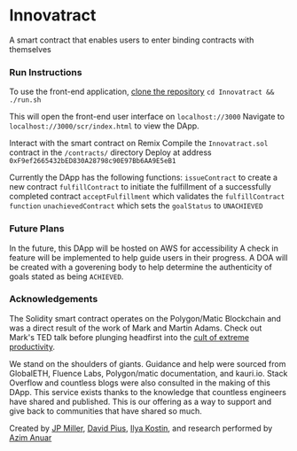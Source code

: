 # Innovatract
A smart contract that enables users to enter binding contracts with themselves

### Run Instructions

To use the front-end application, [clone the repository](https://docs.github.com/en/github/creating-cloning-and-archiving-repositories/cloning-a-repository-from-github/cloning-a-repository)
`cd Innovatract && ./run.sh`

This will open the front-end user interface on `localhost://3000`
Navigate to `localhost://3000/scr/index.html` to view the DApp.

Interact with the smart contract on Remix
Compile the `Innovatract.sol` contract in the `/contracts/` directory
Deploy at address `0xF9ef2665432bED830A28798c90E97Bb6AA9E5eB1`

Currently the DApp has the following functions:
`issueContract` to create a new contract
`fulfillContract` to initiate the fulfillment of a successfully completed contract
`acceptFulfillment` which validates the `fulfillContract function`
`unachievedContract` which sets the `goalStatus` to `UNACHIEVED`

### Future Plans

In the future, this DApp will be hosted on AWS for accessibility
A check in feature will be implemented to help guide users in their progress.
A DOA will be created with a goverening body to help determine the authenticity of goals stated as being `ACHIEVED`.

### Acknowledgements

The Solidity smart contract operates on the Polygon/Matic Blockchain and was a direct result of the work of Mark and Martin Adams. Check out Mark's TED talk before plunging headfirst into the [cult of extreme productivity](https://www.youtube.com/watch?v=2paoNvG5Nmo&list=PLYGuL9Tilhs0t4LowumYeYWKN0oTChoQE).

We stand on the shoulders of giants. Guidance and help were sourced from GlobalETH, Fluence Labs, Polygon/matic documentation, and kauri.io. Stack Overflow and countless blogs were also consulted in the making of this DApp. This service exists thanks to the knowledge that countless engineers have shared and published. This is our offering as a way to support and give back to communities that have shared so much.

Created by [JP Miller](https://github.com/TheChronicMonster), [David Pius](https://github.com/davidpius95), [Ilya Kostin](https://github.com/IlyaKIS1), and research performed by [Azim Anuar](https://github.com/TheChronicMonster/Innovatract)

